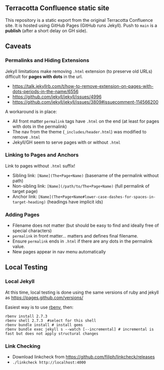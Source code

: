 Terracotta Confluence static site
-------

This repository is a static export from the original Terracotta Confluence site. 
It is hosted using GitHub Pages (GitHub runs Jekyll).  Push to `main` is a **publish** (after a short delay on GH side). 

## Caveats

### Permalinks and Hiding Extensions
Jekyll limitations make removing `.html` extension (to preserve old URLs) difficult for **pages with dots** in the url.
* https://talk.jekyllrb.com/t/how-to-remove-extension-on-pages-with-dots-periods-in-the-name/6556
* https://github.com/jekyll/jekyll/issues/4996
* https://github.com/jekyll/jekyll/issues/3809#issuecomment-114566200

A workaround is in place:
* All front matter `permalink` tags have `.html` on the end (at least for pages with dots in the permalink)
* The nav from the theme (`_includes/header.html`) was modified to remove `.html`
* Jekyll/GH seem to serve pages with or without `.html`

### Linking to Pages and Anchors

Link to pages without `.html` suffix!

* Sibling link: `[Name](The+Page+Name)` (basename of the permalink without path)
* Non-sibling link: `[Name](/path/to/The+Page+Name)` (full permalink of target page)
* Anchor link: `[Name](The+Page+Name#lower-case-dashes-for-spaces-in-target-heading)` (headings have implicit ids)

### Adding Pages

* Filename does not matter (but should be easy to find and ideally free of special characters)
* `permalink` in front matter... matters and defines final filename.
* Ensure `permalink` ends in `.html` if there are any dots in the permalink value.
* New pages appear in nav menu automatically

## Local Testing

### Local Jekyll
At this time, local testing is done using the same versions of ruby and jekyll as https://pages.github.com/versions/

Easiest way is to use [rbenv](https://github.com/rbenv/rbenv), then:
```shell
rbenv install 2.7.3
rbenv shell 2.7.3  #select for this shell
rbenv bundle install # install gems
rbenv bundle exec jekyll s --watch [--incremental] # incremental is fast but does not apply structural changes
```

### Link Checking

* Download linkcheck from https://github.com/filiph/linkcheck/releases
* `./linkcheck http://localhost:4000`
